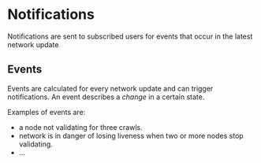 # Notifications
Notifications are sent to subscribed users for events that occur in the latest network update

## Events
Events are calculated for every network update and can trigger notifications. An event describes a _change_ in a certain state. 

Examples of events are: 
* a node not validating for three crawls.
* network is in danger of losing liveness when two or more nodes stop validating.
* ...

